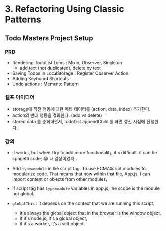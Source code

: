 # 3. Refactoring Using Classic Patterns

## Todo Masters Project Setup
### PRD
- Rendering TodoList Items : Mixin, Observer, Singleton
  - add text (not duplicated), delete by text
- Saving Todos in LocalStorage : Register Observer Action
- Adding Keyboard Shortcuts
- Undo actions : Memento Pattern

### 셀프 아이디어
- storage에 직전 행동에 대한 메타 데이터를 (action, data, index) 추가한다.
- action의 반대 행동을 정의한다. (add vs delete)
- stored data 를 순회하면서, todoList.appendChild 를 화면 갱신 시점에 진행한다.

### 강의
- it works, but when I try to add more functionality, it's difficult. it can be spagetti code; 😂 내 일상이었지..
- Add `type=module` in the script tag. To use ECMAScript modules to modularize code. That means that now within that file, App.js, I can import content or objects from other modules.
- if script tag has `type=module` variables in app.js, the scope is the module not global.

- `globalThis` : it depends on the context that we are running this script. 
    - it's always the global object that in the browser is the window object.
    - if it's node.js, it's a global object,
    - if it's a worker, it's a self object.

